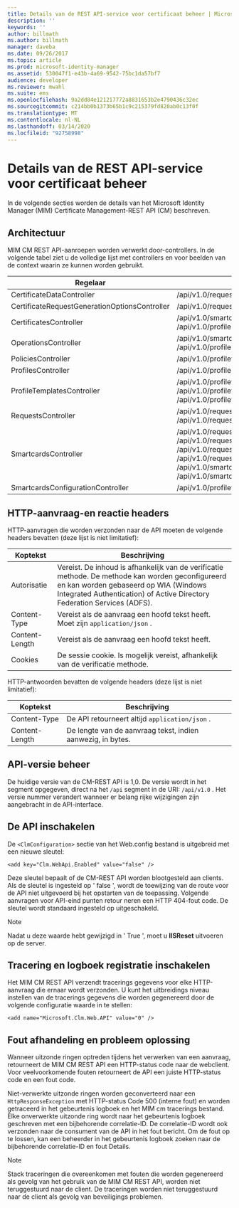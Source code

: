 ```yaml
---
title: Details van de REST API-service voor certificaat beheer | Microsoft Docs
description: ''
keywords: ''
author: billmath
ms.author: billmath
manager: daveba
ms.date: 09/26/2017
ms.topic: article
ms.prod: microsoft-identity-manager
ms.assetid: 530047f1-e43b-4a69-9542-75bc1da57bf7
audience: developer
ms.reviewer: mwahl
ms.suite: ems
ms.openlocfilehash: 9a2dd84e121217772a8831653b2e4790436c32ec
ms.sourcegitcommit: c214bb0b1373b65b1c9c215379fd820ab0c13f0f
ms.translationtype: MT
ms.contentlocale: nl-NL
ms.lasthandoff: 03/14/2020
ms.locfileid: "92758998"
---
```

# <a name="certificate-management-rest-api-service-details"></a>Details van de REST API-service voor certificaat beheer
In de volgende secties worden de details van het Microsoft Identity Manager (MIM) Certificate Management-REST API (CM) beschreven.

## <a name="architecture"></a>Architectuur 
MIM CM REST API-aanroepen worden verwerkt door-controllers. In de volgende tabel ziet u de volledige lijst met controllers en voor beelden van de context waarin ze kunnen worden gebruikt.


|                  Regelaar                   |                                                                                                                                                           Voorbeeld route                                                                                                                                                           |
|-----------------------------------------------|----------------------------------------------------------------------------------------------------------------------------------------------------------------------------------------------------------------------------------------------------------------------------------------------------------------------------------|
|           CertificateDataController           |                                                                                                                                         /api/v1.0/requests/{requestid}/certificatedata/                                                                                                                                          |
| CertificateRequestGenerationOptionsController |                                                                                                                                                  /api/v1.0/requests/{requestid}                                                                                                                                                  |
|            CertificatesController             |                                                                                                                /api/v1.0/smartcards/{smartcardid}/certificates <br/> /api/v1.0/profiles/{profileid}/certificates                                                                                                                 |
|             OperationsController              |                                                                                                                  /api/v1.0/smartcards/{smartcardid}/operations <br/> /api/v1.0/profiles/{profileid}/operations                                                                                                                   |
|              PoliciesController               |                                                                                                                                   /api/v1.0/profiletemplates/{profiletemplateid}/policies/{id}                                                                                                                                   |
|              ProfilesController               |                                                                                                                                                     /api/v1.0/profiles/{id}                                                                                                                                                      |
|          ProfileTemplatesController           |                                                                                               /api/v1.0/profiletemplates/{id} <br/> /api/v1.0/profiletemplates <br/> /api/v1.0/profiletemplates/{profiletemplateid}/policies/{id}                                                                                                |
|              RequestsController               |                                                                                                                                         /api/v1.0/requests/{id} <br/> /api/v1.0/requests                                                                                                                                         |
|             SmartcardsController              | /api/v1.0/requests/{requestid}/smartcards/{id}/diversifiedkey <br/> /api/v1.0/requests/{requestid}/smartcards/{id}/serverproposedpin <br/> /api/v1.0/requests/{requestid}/smartcards/{id}/authenticationresponse <br/> /api/v1.0/requests/{requestid}/smartcards/{id} <br/> /api/v1.0/smartcards/{id} <br/> /api/v1.0/smartcards |
|       SmartcardsConfigurationController       |                                                                                                                             /api/v1.0/profiletemplates/{profiletemplateid}/configuration/smartcards                                                                                                                              |

## <a name="http-request-and-response-headers"></a>HTTP-aanvraag-en reactie headers
HTTP-aanvragen die worden verzonden naar de API moeten de volgende headers bevatten (deze lijst is niet limitatief):

Koptekst | Beschrijving
-------|------------
Autorisatie | Vereist. De inhoud is afhankelijk van de verificatie methode. De methode kan worden geconfigureerd en kan worden gebaseerd op WIA (Windows Integrated Authentication) of Active Directory Federation Services (ADFS).
Content-Type | Vereist als de aanvraag een hoofd tekst heeft. Moet zijn `application/json` .
Content-Length | Vereist als de aanvraag een hoofd tekst heeft. 
Cookies | De sessie cookie. Is mogelijk vereist, afhankelijk van de verificatie methode.


HTTP-antwoorden bevatten de volgende headers (deze lijst is niet limitatief):

Koptekst | Beschrijving
-------|------------
Content-Type | De API retourneert altijd `application/json` .
Content-Length | De lengte van de aanvraag tekst, indien aanwezig, in bytes.


## <a name="api-versioning"></a>API-versie beheer 
De huidige versie van de CM-REST API is 1,0. De versie wordt in het segment opgegeven, direct na het `/api` segment in de URI: `/api/v1.0` . Het versie nummer verandert wanneer er belang rijke wijzigingen zijn aangebracht in de API-interface.


## <a name="enable-the-api"></a>De API inschakelen 
De `<ClmConfiguration>` sectie van het Web.config bestand is uitgebreid met een nieuwe sleutel:

```
<add key="Clm.WebApi.Enabled" value="false" />
```

Deze sleutel bepaalt of de CM-REST API worden blootgesteld aan clients. Als de sleutel is ingesteld op ' false ', wordt de toewijzing van de route voor de API niet uitgevoerd bij het opstarten van de toepassing. Volgende aanvragen voor API-eind punten retour neren een HTTP 404-fout code. De sleutel wordt standaard ingesteld op uitgeschakeld.

>[!NOTE]
>Nadat u deze waarde hebt gewijzigd in ' True ', moet u **IISReset** uitvoeren op de server.

## <a name="enable-tracing-and-logging"></a>Tracering en logboek registratie inschakelen 
Het MIM CM REST API verzendt tracerings gegevens voor elke HTTP-aanvraag die ernaar wordt verzonden. U kunt het uitbreidings niveau instellen van de tracerings gegevens die worden gegenereerd door de volgende configuratie waarde in te stellen:

```
<add name="Microsoft.Clm.Web.API" value="0" />
```

## <a name="error-handling-and-troubleshooting"></a>Fout afhandeling en probleem oplossing 
Wanneer uitzonde ringen optreden tijdens het verwerken van een aanvraag, retourneert de MIM CM REST API een HTTP-status code naar de webclient. Voor veelvoorkomende fouten retourneert de API een juiste HTTP-status code en een fout code. 

Niet-verwerkte uitzonde ringen worden geconverteerd naar een `HttpResponseException` met HTTP-status Code 500 (interne fout) en worden getraceerd in het gebeurtenis logboek en het MIM cm tracerings bestand. Elke onverwerkte uitzonde ring wordt naar het gebeurtenis logboek geschreven met een bijbehorende correlatie-ID. De correlatie-ID wordt ook verzonden naar de consument van de API in het fout bericht. Om de fout op te lossen, kan een beheerder in het gebeurtenis logboek zoeken naar de bijbehorende correlatie-ID en fout Details.

>[!NOTE]
>Stack traceringen die overeenkomen met fouten die worden gegenereerd als gevolg van het gebruik van de MIM CM REST API, worden niet teruggestuurd naar de client. De traceringen worden niet teruggestuurd naar de client als gevolg van beveiligings problemen.
